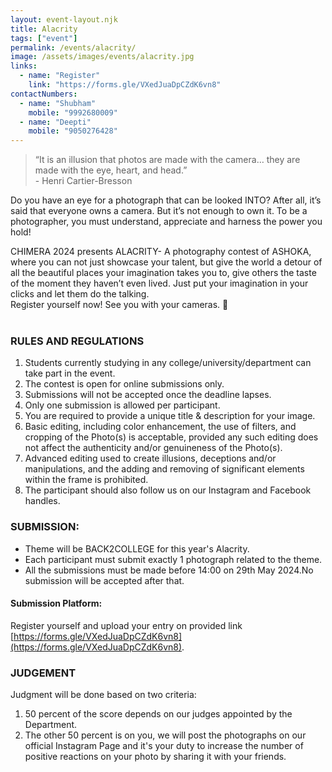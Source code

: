 ```yaml
---
layout: event-layout.njk
title: Alacrity
tags: ["event"]
permalink: /events/alacrity/
image: /assets/images/events/alacrity.jpg
links:
  - name: "Register"
    link: "https://forms.gle/VXedJuaDpCZdK6vn8"
contactNumbers:
  - name: "Shubham"
    mobile: "9992680009"
  - name: "Deepti"
    mobile: "9050276428"
---
```


> “It is an illusion that photos are made with the camera… they are made with the eye, heart, and head.”
<br /> - Henri Cartier-Bresson

Do you have an eye for a photograph that can be looked INTO? After all, it’s said that everyone owns a camera. But it’s not enough to own it. To be a photographer, you must understand, appreciate and harness the power you hold!

CHIMERA 2024 presents ALACRITY- A photography contest of ASHOKA, where you can not just showcase your talent, but give the world a detour of all the beautiful places your imagination takes you to, give others the taste of the moment they haven’t even lived. 
Just put your imagination in your clicks and let them do the talking.
</br>
Register yourself now! See you with your cameras. 📸
</br>
</br>

### RULES AND REGULATIONS

1. Students currently studying in any college/university/department can take part in the event.
2. The contest is open for online submissions only.
3. Submissions will not be accepted once the deadline lapses.
4. Only one submission is allowed per participant.
5. You are required to provide a unique title & description for your image.
6. Basic editing, including color enhancement, the use of filters, and cropping of the Photo(s) is acceptable, provided any such editing does not affect the authenticity and/or genuineness of the Photo(s).
7. Advanced editing used to create illusions, deceptions and/or manipulations, and the adding and removing of significant elements within the frame is prohibited.
8. The participant should also follow us on our Instagram and Facebook handles.


### SUBMISSION:

- Theme will be BACK2COLLEGE for this year's Alacrity.
- Each participant must submit exactly 1 photograph related to the theme.
- All the submissions must be made before 14:00 on 29th May 2024.No submission will be accepted after that.

#### Submission Platform:

Register yourself and upload your entry on provided link [https://forms.gle/VXedJuaDpCZdK6vn8](https://forms.gle/VXedJuaDpCZdK6vn8).

### JUDGEMENT

Judgment will be done based on two criteria:

1. 50 percent of the score depends on our judges appointed by the Department.
2. The other 50 percent is on you, we will post the photographs on our official Instagram Page and it's your duty to increase the number of positive reactions on your photo by sharing it with your friends.

